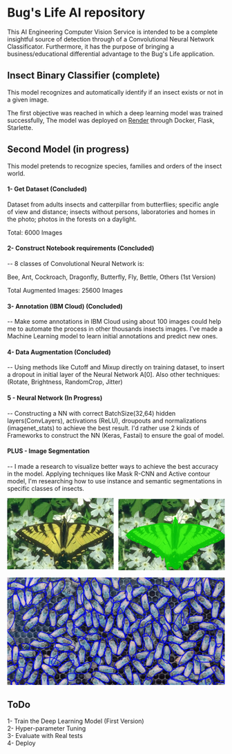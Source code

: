 # Bug's Life AI repository

This AI Engineering Computer Vision Service is intended to be a complete insightful source of detection through of a  Convolutional Neural Network Classificator. 
Furthermore, it has the purpose of bringing a business/educational differential advantage to the Bug's Life application.


## Insect Binary Classifier (complete)

This model recognizes and automatically identify if an insect exists or not in a given image.

 The first objective was reached in which a deep learning model was trained successfully, The model was deployed on [Render](render.com) through Docker, Flask, Starlette.


## Second Model (in progress)

This model pretends to recognize species, families and orders of the insect world.

#### 1- Get Dataset (Concluded)

Dataset from adults insects and catterpillar from butterflies; specific angle of view and distance; insects without persons, laboratories and homes in the photo; photos in the forests on a daylight.

Total: 6000 Images


#### 2- Construct Notebook requirements (Concluded)
--
8 classes of Convolutional Neural Network is:

Bee, Ant, Cockroach, Dragonfly, Butterfly, Fly, Bettle, Others
(1st Version)

Total Augmented Images: 25600 Images


#### 3- Annotation (IBM Cloud) (Concluded)
--
Make some annotations in IBM Cloud using about 100 images could help me to automate the process in other thousands insects images. I've made a Machine Learning model to learn initial annotations and predict new ones.


#### 4- Data Augmentation (Concluded)
--
Using methods like Cutoff and Mixup directly on training dataset, to insert a dropout in initial layer of the Neural Network A[0].
Also other techniques: (Rotate, Brightness, RandomCrop, Jitter)


#### 5 - Neural Network (In Progress)
--
Constructing a NN with correct BatchSize(32,64) hidden layers(ConvLayers), activations (ReLU), droupouts and normalizations (imagenet_stats) to achieve the best result.
I'd rather use 2 kinds of Frameworks to construct the NN (Keras, Fastai) to ensure the goal of model.


#### PLUS - Image Segmentation
--
I made a research to visualize better ways to achieve the best accuracy in the model.
Applying techniques like Mask R-CNN and Active contour model, I'm researching how to use instance and semantic segmentations in specific classes of insects.

![](images/segmentation_image.png)

![](images/segmentation_image2.jpg)


## ToDo

1- Train the Deep Learning Model  (First Version)  
2- Hyper-parameter Tuning  
3- Evaluate with Real tests  
4- Deploy
